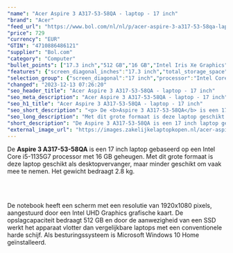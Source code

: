 ```yaml
---
"name": "Acer Aspire 3 A317-53-58QA - laptop - 17 inch"
"brand": "Acer"
"feed_url": "https://www.bol.com/nl/nl/p/acer-aspire-3-a317-53-58qa-laptop-17-inch/9300000050812953"
"price": 729
"currency": "EUR"
"GTIN": "4710886486121"
"supplier": "Bol.com"
"category": "Computer"
"bullet_points": ["17.3 inch","512 GB","16 GB","Intel Iris Xe Graphics"]
"features": {"screen_diagonal_inches":"17.3 inch","total_storage_space":"512 GB","memory_size":"16 GB","graphics_card":"Intel Iris Xe Graphics"}
"selection_group": {"screen_diagonal":"17 inch","processor":"Intel Core i5","changed_price_past_3_days":false,"product_family":"Aspire 3"}
"changed": "2023-12-13 07:26:20"
"seo_header_title": "Acer Aspire 3 A317-53-58QA - laptop - 17 inch"
"seo_meta_description": "Acer Aspire 3 A317-53-58QA - laptop - 17 inch"
"seo_h1_title": "Acer Aspire 3 A317-53-58QA - laptop - 17 inch"
"seo_short_description": "<p> De <b>Aspire 3 A317-53-58QA</b> is een 17 inch laptop gebaseerd op een Intel Core i5-1135G7 processor met 16 GB geheugen."
"seo_long_description": "Met dit grote formaat is deze laptop geschikt als desktopvervanger, maar minder geschikt om vaak mee te nemen. Het gewicht bedraagt 2. 8 kg. </p><br /><br /><p> De notebook heeft een scherm met een resolutie van 1920x1080 pixels, aangestuurd door een Intel UHD Graphics grafische kaart. De opslagcapaciteit bedraagt 512 GB en door de aanwezigheid van een SSD werkt het apparaat vlotter dan vergelijkbare laptops met een conventionele harde schijf. Als besturingssysteem is Microsoft Windows 10 Home geïnstalleerd. </p>"
"short_description": "De Aspire 3 A317-53-58QA is een 17 inch laptop gebaseerd op een Intel Core i5-1135G7 processor met 16 GB geheugen. Met dit grote formaat is deze laptop geschikt als desktopvervanger, maar minder geschikt om vaak mee te nemen. Het gewicht bedraagt 2.8 kg. De notebook heeft een scherm met een resolutie van 1920x1080 pixels, aangestuurd door een Intel UHD Graphics grafische kaart. De opslagcapaciteit bedraagt 512 GB en door de aanwezigheid van een SSD werkt het apparaat vlotter dan vergelijkbare laptops met een conventionele harde schijf. Als besturingssysteem is Microsoft Windows 10 Home geïnstalleerd."
"external_image_url": "https://images.zakelijkelaptopkopen.nl/acer-aspire-3-a317-53-58qa-laptop-17-inch.webp"
---
```


<p> De <b>Aspire 3 A317-53-58QA</b> is een 17 inch laptop gebaseerd op een Intel Core i5-1135G7 processor met 16 GB geheugen. Met dit grote formaat is deze laptop geschikt als desktopvervanger, maar minder geschikt om vaak mee te nemen. Het gewicht bedraagt 2.8 kg. </p><br /><br /><p> De notebook heeft een scherm met een resolutie van 1920x1080 pixels, aangestuurd door een Intel UHD Graphics grafische kaart. De opslagcapaciteit bedraagt 512 GB en door de aanwezigheid van een SSD werkt het apparaat vlotter dan vergelijkbare laptops met een conventionele harde schijf. Als besturingssysteem is Microsoft Windows 10 Home geïnstalleerd. </p>